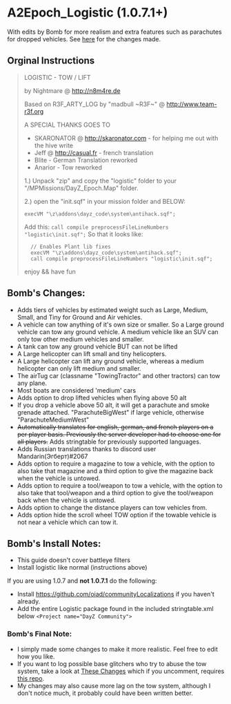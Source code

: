 # A2Epoch_Logistic (1.0.7.1+) 
With edits by Bomb for more realism and extra features such as parachutes for dropped vehicles. See [here](https://github.com/ZzBombardierzZ/A2Epoch_Logistic?tab=readme-ov-file#bombs-changes) for the changes made.

## Orginal Instructions
> LOGISTIC - TOW / LIFT
> 
> by Nightmare @ http://n8m4re.de
> 
> Based on  R3F_ARTY_LOG by  "madbull ~R3F~" @ http://www.team-r3f.org
> 
> A SPECIAL THANKS GOES TO
> 
> - SKARONATOR @ http://skaronator.com - for helping me out with the hive write 
> - Jeff @ http://casual.fr  - french translation
> - Blite - German Translation reworked
> - Anarior - Tow reworked	
>  
> 
> 
> 1.)  Unpack  "zip" and copy the "logistic" folder to your "/MPMissions/DayZ_Epoch.Map" folder.
> 
> 2.)  open the "init.sqf" in your mission folder and BELOW:   
> 
> `execVM "\z\addons\dayz_code\system\antihack.sqf";`
> 
> Add this: `call compile preprocessFileLineNumbers "logistic\init.sqf";`
> So that it looks like:
> ~~~sqf
> 	// Enables Plant lib fixes
> 	execVM "\z\addons\dayz_code\system\antihack.sqf";
> 	call compile preprocessFileLineNumbers "logistic\init.sqf";
> ~~~
> 
> 	
> 	
> enjoy  &&  have fun

## Bomb's Changes:
- Adds tiers of vehicles by estimated weight such as Large, Medium, Small, and Tiny for Ground and Air vehicles.
- A vehicle can tow anything of it's own size or smaller. So a Large ground vehicle can tow any ground vehicle. A medium vehicle like an SUV can only tow other medium vehicles and smaller.
- A tank can tow any ground vehicle BUT can not be lifted
- A Large helicopter can lift small and tiny helicopters.
- A Large helicopter can lift any ground vehicle, whereas a medium helicopter can only lift medium and smaller.
- The airTug car (classname "TowingTractor" and other tractors) can tow any plane.
- Most boats are considered 'medium' cars
- Adds option to drop lifted vehicles when flying above 50 alt
- If you drop a vehicle above 50 alt, it will get a parachute and smoke grenade attached. "ParachuteBigWest" if large vehicle, otherwise "ParachuteMediumWest"
- ~~Automatically translates for english, german, and french players on a per player  basis. Previously the server developer had to choose one for all players.~~ Adds stringtable for previously supported languages.
- Adds Russian translations thanks to discord user Mandarin(Эгберт)#2067
- Adds option to require a magazine to tow a vehicle, with the option to also take that magazine and a third option to give the magazine back when the vehicle is untowed.
- Adds option to require a tool/weapon to tow a vehicle, with the option to also take that tool/weapon and a third option to give the tool/weapon back when the vehicle is untowed.
- Adds option to change the distance players can tow vehicles from.
- Adds option hide the scroll wheel TOW option if the towable vehicle is not near a vehicle which can tow it.

## Bomb's Install Notes:
- This guide doesn't cover battleye filters
- Install logistic like normal (instructions above)

If you are using 1.0.7 and **not 1.0.7.1** do the following:
- Install https://github.com/oiad/communityLocalizations if you haven't already.
- Add the entire Logistic package found in the included stringtable.xml below `<Project name="DayZ Community">`

### Bomb's Final Note:
- I simply made some changes to make it more realistic. Feel free to edit how you like.
- If you want to log possible base glitchers who try to abuse the tow system, take a look at [These Changes](https://github.com/ZzBombardierzZ/A2Epoch_Logistic/blob/master/logistic/object/init.sqf#L28-L32) which if you uncomment, requires [this repo](https://github.com/oiad/scripts/tree/master/fnc_log).
- My changes may also cause more lag on the tow system, although I don't notice much, it probably could have been written better.
